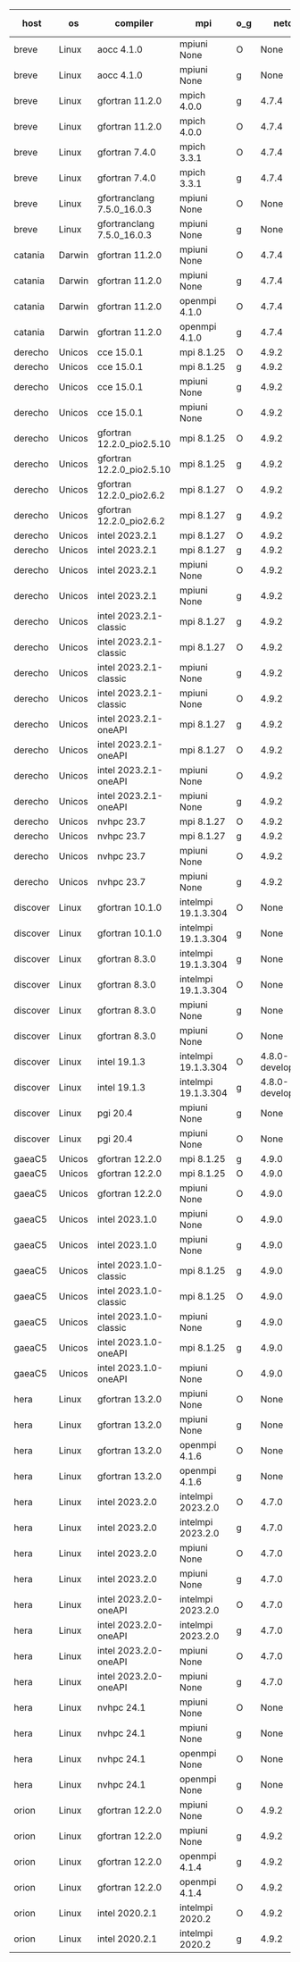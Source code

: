 

| host     | os       | compiler                              | mpi                      | o_g        | netcdf        | build       | u_pass          | u_fail          | s_pass            | s_fail            | e_pass             | e_fail             | nuopc_pass       | nuopc_fail       | artifacts link          |
|----------|----------|---------------------------------------|--------------------------|------------|---------------|-------------|-----------------|-----------------|-------------------|-------------------|--------------------|--------------------|------------------|------------------|-------------------------|
| breve | Linux | aocc 4.1.0 | mpiuni None  | O | None  | PASS | 12500 | 26 | 8 | 0 | 44 | 0 | None | None | <a href="https://github.com/esmf-org/esmf-test-artifacts/tree/36dc4614a28268a9d363fce41422d06efd549188/develop/aocc/4.1.0/O/mpiuni/None" target="_blank">36dc461</a> | 
| breve | Linux | aocc 4.1.0 | mpiuni None  | g | None  | PASS | 12500 | 26 | 8 | 0 | 44 | 0 | None | None | <a href="https://github.com/esmf-org/esmf-test-artifacts/tree/3c6a489dc06f881cef0feed0aca3a4799b3487e6/develop/aocc/4.1.0/g/mpiuni/None" target="_blank">3c6a489</a> | 
| breve | Linux | gfortran 11.2.0 | mpich 4.0.0  | g | 4.7.4  | PASS | 14194 | 0 | 50 | 0 | 81 | 0 | 56 | 0 | <a href="https://github.com/esmf-org/esmf-test-artifacts/tree/feda2a27981fc5a6c972c9bafc65f843d1ed981a/develop/gfortran/11.2.0/g/mpich/4.0.0" target="_blank">feda2a2</a> | 
| breve | Linux | gfortran 11.2.0 | mpich 4.0.0  | O | 4.7.4  | PASS | 14194 | 0 | 50 | 0 | 81 | 0 | 56 | 0 | <a href="https://github.com/esmf-org/esmf-test-artifacts/tree/c554107827f60c4bb0faf931a1aa6849be84dee2/develop/gfortran/11.2.0/O/mpich/4.0.0" target="_blank">c554107</a> | 
| breve | Linux | gfortran 7.4.0 | mpich 3.3.1  | O | 4.7.4  | PASS | 14194 | 0 | 50 | 0 | 81 | 0 | 56 | 0 | <a href="https://github.com/esmf-org/esmf-test-artifacts/tree/d403d0070a71a28cdcdecc1347aca2acfae4b44f/develop/gfortran/7.4.0/O/mpich/3.3.1" target="_blank">d403d00</a> | 
| breve | Linux | gfortran 7.4.0 | mpich 3.3.1  | g | 4.7.4  | PASS | 14194 | 0 | 50 | 0 | 81 | 0 | 56 | 0 | <a href="https://github.com/esmf-org/esmf-test-artifacts/tree/26ed8aa1e74e73985e050c7d4204c4c121a73762/develop/gfortran/7.4.0/g/mpich/3.3.1" target="_blank">26ed8aa</a> | 
| breve | Linux | gfortranclang 7.5.0_16.0.3 | mpiuni None  | O | None  | PASS | 12526 | 0 | 8 | 0 | 44 | 0 | None | None | <a href="https://github.com/esmf-org/esmf-test-artifacts/tree/ba6af8cc9a399b09143553410d7b69f87054418f/develop/gfortranclang/7.5.0_16.0.3/O/mpiuni/None" target="_blank">ba6af8c</a> | 
| breve | Linux | gfortranclang 7.5.0_16.0.3 | mpiuni None  | g | None  | PASS | 12526 | 0 | 8 | 0 | 44 | 0 | None | None | <a href="https://github.com/esmf-org/esmf-test-artifacts/tree/73ee4a9d083b38116bf9e32a85748be82e51c177/develop/gfortranclang/7.5.0_16.0.3/g/mpiuni/None" target="_blank">73ee4a9</a> | 
| catania | Darwin | gfortran 11.2.0 | mpiuni None  | O | 4.7.4  | PASS | 12526 | 0 | 8 | 0 | 44 | 0 | None | None | <a href="https://github.com/esmf-org/esmf-test-artifacts/tree/4768c860988cafc62c035a081e3b6a4c6eb28e3d/develop/gfortran/11.2.0/O/mpiuni/None" target="_blank">4768c86</a> | 
| catania | Darwin | gfortran 11.2.0 | mpiuni None  | g | 4.7.4  | PASS | 12526 | 0 | 8 | 0 | 44 | 0 | None | None | <a href="https://github.com/esmf-org/esmf-test-artifacts/tree/3692fba72862ec502ace4833aa35c69a13557162/develop/gfortran/11.2.0/g/mpiuni/None" target="_blank">3692fba</a> | 
| catania | Darwin | gfortran 11.2.0 | openmpi 4.1.0  | O | 4.7.4  | PASS | 14191 | 3 | 50 | 0 | 81 | 0 | 56 | 0 | <a href="https://github.com/esmf-org/esmf-test-artifacts/tree/11293c32cb2af93c946e570e5888d20df9ecca9c/develop/gfortran/11.2.0/O/openmpi/4.1.0" target="_blank">11293c3</a> | 
| catania | Darwin | gfortran 11.2.0 | openmpi 4.1.0  | g | 4.7.4  | PASS | 14191 | 3 | 50 | 0 | 81 | 0 | 56 | 0 | <a href="https://github.com/esmf-org/esmf-test-artifacts/tree/cdc2b3c4d7c46c596b83a4ec23a587f0c6a087d6/develop/gfortran/11.2.0/g/openmpi/4.1.0" target="_blank">cdc2b3c</a> | 
| derecho | Unicos | cce 15.0.1 | mpi 8.1.25  | O | 4.9.2  | PASS | 14116 | 78 | 50 | 0 | 81 | 0 | 56 | 0 | <a href="https://github.com/esmf-org/esmf-test-artifacts/tree/10f9a6329f9c336ed47fefdada4854526002867c/develop/cce/15.0.1/O/mpi/8.1.25" target="_blank">10f9a63</a> | 
| derecho | Unicos | cce 15.0.1 | mpi 8.1.25  | g | 4.9.2  | PASS | 14118 | 76 | 50 | 0 | 81 | 0 | 56 | 0 | <a href="https://github.com/esmf-org/esmf-test-artifacts/tree/64ca226a8a30150b59d1c9a111707099c12c7db5/develop/cce/15.0.1/g/mpi/8.1.25" target="_blank">64ca226</a> | 
| derecho | Unicos | cce 15.0.1 | mpiuni None  | g | 4.9.2  | PASS | 12450 | 76 | 8 | 0 | 44 | 0 | None | None | <a href="https://github.com/esmf-org/esmf-test-artifacts/tree/8bbe92f079b8eb30d1badff9b3867f0830971bff/develop/cce/15.0.1/g/mpiuni/None" target="_blank">8bbe92f</a> | 
| derecho | Unicos | cce 15.0.1 | mpiuni None  | O | 4.9.2  | PASS | 12291 | 235 | 8 | 0 | 44 | 0 | None | None | <a href="https://github.com/esmf-org/esmf-test-artifacts/tree/fc5685dc0036190e2d28c5a340c8eba5b8675df1/develop/cce/15.0.1/O/mpiuni/None" target="_blank">fc5685d</a> | 
| derecho | Unicos | gfortran 12.2.0_pio2.5.10 | mpi 8.1.25  | O | 4.9.2  | PASS | 14194 | 0 | 50 | 0 | 81 | 0 | 56 | 0 | <a href="https://github.com/esmf-org/esmf-test-artifacts/tree/6553b41d38d1105be224971f225f787b22d7f1f4/develop/gfortran/12.2.0_pio2.5.10/O/mpi/8.1.25" target="_blank">6553b41</a> | 
| derecho | Unicos | gfortran 12.2.0_pio2.5.10 | mpi 8.1.25  | g | 4.9.2  | PASS | 14194 | 0 | 50 | 0 | 81 | 0 | 56 | 0 | <a href="https://github.com/esmf-org/esmf-test-artifacts/tree/0bfd343cfe31b4d0ad916abd244ec25203946135/develop/gfortran/12.2.0_pio2.5.10/g/mpi/8.1.25" target="_blank">0bfd343</a> | 
| derecho | Unicos | gfortran 12.2.0_pio2.6.2 | mpi 8.1.27  | O | 4.9.2  | PASS | 14194 | 0 | 50 | 0 | 81 | 0 | 56 | 0 | <a href="https://github.com/esmf-org/esmf-test-artifacts/tree/9d0cef90a406a09507770c2ff900bc1e7f724ed3/develop/gfortran/12.2.0_pio2.6.2/O/mpi/8.1.27" target="_blank">9d0cef9</a> | 
| derecho | Unicos | gfortran 12.2.0_pio2.6.2 | mpi 8.1.27  | g | 4.9.2  | PASS | 14194 | 0 | 50 | 0 | 81 | 0 | 56 | 0 | <a href="https://github.com/esmf-org/esmf-test-artifacts/tree/2922b18bf7904618e9cc5a81c27e3ad2929bae15/develop/gfortran/12.2.0_pio2.6.2/g/mpi/8.1.27" target="_blank">2922b18</a> | 
| derecho | Unicos | intel 2023.2.1 | mpi 8.1.27  | O | 4.9.2  | PASS | 14194 | 0 | 50 | 0 | 81 | 0 | 56 | 0 | <a href="https://github.com/esmf-org/esmf-test-artifacts/tree/639b9d2ae578b1a7e53ed15b5369a5ca3055ac5d/develop/intel/2023.2.1/O/mpi/8.1.27" target="_blank">639b9d2</a> | 
| derecho | Unicos | intel 2023.2.1 | mpi 8.1.27  | g | 4.9.2  | PASS | 14194 | 0 | 50 | 0 | 81 | 0 | 56 | 0 | <a href="https://github.com/esmf-org/esmf-test-artifacts/tree/0e6b7b659de7ea83a3d422de33e28aade4d63664/develop/intel/2023.2.1/g/mpi/8.1.27" target="_blank">0e6b7b6</a> | 
| derecho | Unicos | intel 2023.2.1 | mpiuni None  | O | 4.9.2  | PASS | 12526 | 0 | 8 | 0 | 44 | 0 | None | None | <a href="https://github.com/esmf-org/esmf-test-artifacts/tree/24bccbe2cfc714ce911cffbf65811e5132059199/develop/intel/2023.2.1/O/mpiuni/None" target="_blank">24bccbe</a> | 
| derecho | Unicos | intel 2023.2.1 | mpiuni None  | g | 4.9.2  | PASS | 12526 | 0 | 8 | 0 | 44 | 0 | None | None | <a href="https://github.com/esmf-org/esmf-test-artifacts/tree/69ed94212aded2e8979183483f47a97af2744ea4/develop/intel/2023.2.1/g/mpiuni/None" target="_blank">69ed942</a> | 
| derecho | Unicos | intel 2023.2.1-classic | mpi 8.1.27  | g | 4.9.2  | PASS | 14194 | 0 | 50 | 0 | 81 | 0 | 56 | 0 | <a href="https://github.com/esmf-org/esmf-test-artifacts/tree/63029527fd3d99ba4b90eb780a3c3a22d1a82465/develop/intel/2023.2.1-classic/g/mpi/8.1.27" target="_blank">6302952</a> | 
| derecho | Unicos | intel 2023.2.1-classic | mpi 8.1.27  | O | 4.9.2  | PASS | 14194 | 0 | 50 | 0 | 81 | 0 | 56 | 0 | <a href="https://github.com/esmf-org/esmf-test-artifacts/tree/3f7bfee651f93df10d0e15ac531a1ffa490762da/develop/intel/2023.2.1-classic/O/mpi/8.1.27" target="_blank">3f7bfee</a> | 
| derecho | Unicos | intel 2023.2.1-classic | mpiuni None  | g | 4.9.2  | PASS | 12526 | 0 | 8 | 0 | 44 | 0 | None | None | <a href="https://github.com/esmf-org/esmf-test-artifacts/tree/ff549aa646543f12a31a29ed07714852ee43cd9c/develop/intel/2023.2.1-classic/g/mpiuni/None" target="_blank">ff549aa</a> | 
| derecho | Unicos | intel 2023.2.1-classic | mpiuni None  | O | 4.9.2  | PASS | 12526 | 0 | 8 | 0 | 44 | 0 | None | None | <a href="https://github.com/esmf-org/esmf-test-artifacts/tree/fc8eadd636c3abcfc735dcbbd3f708c6d3c30a7f/develop/intel/2023.2.1-classic/O/mpiuni/None" target="_blank">fc8eadd</a> | 
| derecho | Unicos | intel 2023.2.1-oneAPI | mpi 8.1.27  | g | 4.9.2  | PASS | 14194 | 0 | 50 | 0 | 81 | 0 | 56 | 0 | <a href="https://github.com/esmf-org/esmf-test-artifacts/tree/94888112e4cfeedf233d4772c9e7f9263ece9b40/develop/intel/2023.2.1-oneAPI/g/mpi/8.1.27" target="_blank">9488811</a> | 
| derecho | Unicos | intel 2023.2.1-oneAPI | mpi 8.1.27  | O | 4.9.2  | PASS | 14194 | 0 | 49 | 1 | 81 | 0 | 56 | 0 | <a href="https://github.com/esmf-org/esmf-test-artifacts/tree/330e068f8b16fbd315706b7d70f89be17943b2d6/develop/intel/2023.2.1-oneAPI/O/mpi/8.1.27" target="_blank">330e068</a> | 
| derecho | Unicos | intel 2023.2.1-oneAPI | mpiuni None  | O | 4.9.2  | PASS | 12526 | 0 | 8 | 0 | 44 | 0 | None | None | <a href="https://github.com/esmf-org/esmf-test-artifacts/tree/503a141784cc602b252f8a6a1c691db55c78ac76/develop/intel/2023.2.1-oneAPI/O/mpiuni/None" target="_blank">503a141</a> | 
| derecho | Unicos | intel 2023.2.1-oneAPI | mpiuni None  | g | 4.9.2  | PASS | 12526 | 0 | 8 | 0 | 44 | 0 | None | None | <a href="https://github.com/esmf-org/esmf-test-artifacts/tree/e40d347c75266a3c6d0428fb3192a77415238162/develop/intel/2023.2.1-oneAPI/g/mpiuni/None" target="_blank">e40d347</a> | 
| derecho | Unicos | nvhpc 23.7 | mpi 8.1.27  | O | 4.9.2  | PASS | 14194 | 0 | 50 | 0 | 81 | 0 | 56 | 0 | <a href="https://github.com/esmf-org/esmf-test-artifacts/tree/b3424e5d3fd68265df495b1bb1e8826f1e68327e/develop/nvhpc/23.7/O/mpi/8.1.27" target="_blank">b3424e5</a> | 
| derecho | Unicos | nvhpc 23.7 | mpi 8.1.27  | g | 4.9.2  | PASS | 14194 | 0 | 50 | 0 | 81 | 0 | 56 | 0 | <a href="https://github.com/esmf-org/esmf-test-artifacts/tree/3ce9b33e37ddbcfa4a9fb71eb3767a82df1f8a8f/develop/nvhpc/23.7/g/mpi/8.1.27" target="_blank">3ce9b33</a> | 
| derecho | Unicos | nvhpc 23.7 | mpiuni None  | O | 4.9.2  | PASS | 12526 | 0 | 8 | 0 | 44 | 0 | None | None | <a href="https://github.com/esmf-org/esmf-test-artifacts/tree/5b428dab52b048d5454886ed5ade84551ea7c118/develop/nvhpc/23.7/O/mpiuni/None" target="_blank">5b428da</a> | 
| derecho | Unicos | nvhpc 23.7 | mpiuni None  | g | 4.9.2  | PASS | 12526 | 0 | 8 | 0 | 44 | 0 | None | None | <a href="https://github.com/esmf-org/esmf-test-artifacts/tree/28b0b7a378bfa5bd7e65cf92eb9d29e975efbef5/develop/nvhpc/23.7/g/mpiuni/None" target="_blank">28b0b7a</a> | 
| discover | Linux | gfortran 10.1.0 | intelmpi 19.1.3.304  | O | None  | PASS | 14179 | 15 | 50 | 0 | 81 | 0 | 56 | 0 | <a href="https://github.com/esmf-org/esmf-test-artifacts/tree/81718f5bafed4d24c04cf0d3dd6aff3976ecbe52/develop/gfortran/10.1.0/O/intelmpi/19.1.3.304" target="_blank">81718f5</a> | 
| discover | Linux | gfortran 10.1.0 | intelmpi 19.1.3.304  | g | None  | PASS | 14179 | 15 | 50 | 0 | 81 | 0 | 56 | 0 | <a href="https://github.com/esmf-org/esmf-test-artifacts/tree/6c495d4943e5893a075012eb62da20c78ab3de92/develop/gfortran/10.1.0/g/intelmpi/19.1.3.304" target="_blank">6c495d4</a> | 
| discover | Linux | gfortran 8.3.0 | intelmpi 19.1.3.304  | g | None  | PASS | 14179 | 15 | 50 | 0 | 81 | 0 | 56 | 0 | <a href="https://github.com/esmf-org/esmf-test-artifacts/tree/a87957b2f3aaffed0bf66e18eafefbca7b77fb2d/develop/gfortran/8.3.0/g/intelmpi/19.1.3.304" target="_blank">a87957b</a> | 
| discover | Linux | gfortran 8.3.0 | intelmpi 19.1.3.304  | O | None  | PASS | 14179 | 15 | 50 | 0 | 81 | 0 | 56 | 0 | <a href="https://github.com/esmf-org/esmf-test-artifacts/tree/f263e594b4d7ded6eae35189bb7bdc78a62f423c/develop/gfortran/8.3.0/O/intelmpi/19.1.3.304" target="_blank">f263e59</a> | 
| discover | Linux | gfortran 8.3.0 | mpiuni None  | g | None  | PASS | 12526 | 0 | 8 | 0 | 44 | 0 | None | None | <a href="https://github.com/esmf-org/esmf-test-artifacts/tree/678675071d26b6ff60baf6b1c97c58a7ec393fb2/develop/gfortran/8.3.0/g/mpiuni/None" target="_blank">6786750</a> | 
| discover | Linux | gfortran 8.3.0 | mpiuni None  | O | None  | PASS | 12526 | 0 | 8 | 0 | 44 | 0 | None | None | <a href="https://github.com/esmf-org/esmf-test-artifacts/tree/c2273a3b26812d2d9cbcdff992b1d011f217086a/develop/gfortran/8.3.0/O/mpiuni/None" target="_blank">c2273a3</a> | 
| discover | Linux | intel 19.1.3 | intelmpi 19.1.3.304  | O | 4.8.0-development  | PASS | 14194 | 0 | 50 | 0 | 81 | 0 | 56 | 0 | <a href="https://github.com/esmf-org/esmf-test-artifacts/tree/f13d60010d626575d5f63c078b8b7d1d914045c3/develop/intel/19.1.3/O/intelmpi/19.1.3.304" target="_blank">f13d600</a> | 
| discover | Linux | intel 19.1.3 | intelmpi 19.1.3.304  | g | 4.8.0-development  | PASS | 14194 | 0 | 50 | 0 | 81 | 0 | 56 | 0 | <a href="https://github.com/esmf-org/esmf-test-artifacts/tree/612ff9b600690790a8799e14197b90806883107d/develop/intel/19.1.3/g/intelmpi/19.1.3.304" target="_blank">612ff9b</a> | 
| discover | Linux | pgi 20.4 | mpiuni None  | g | None  | PASS | None | None | None | None | None | None | None | None | <a href="https://github.com/esmf-org/esmf-test-artifacts/tree/d5b09625a097ae20d215684b052e48214e79fbc2/develop/pgi/20.4/g/mpiuni/None" target="_blank">d5b0962</a> | 
| discover | Linux | pgi 20.4 | mpiuni None  | O | None  | PASS | 12526 | 0 | 8 | 0 | 44 | 0 | None | None | <a href="https://github.com/esmf-org/esmf-test-artifacts/tree/1f4c12b2eb3d38ce21a8fd3fe5f0e4f6ecf8a4a5/develop/pgi/20.4/O/mpiuni/None" target="_blank">1f4c12b</a> | 
| gaeaC5 | Unicos | gfortran 12.2.0 | mpi 8.1.25  | g | 4.9.0  | PASS | None | None | None | None | None | None | None | None | <a href="https://github.com/esmf-org/esmf-test-artifacts/tree/6ae18acb721b34d5d6bee15c822997a6c2140520/develop/gfortran/12.2.0/g/mpi/8.1.25" target="_blank">6ae18ac</a> | 
| gaeaC5 | Unicos | gfortran 12.2.0 | mpi 8.1.25  | O | 4.9.0  | PASS | None | None | None | None | None | None | None | None | <a href="https://github.com/esmf-org/esmf-test-artifacts/tree/9c68adc7b37d00b1587f9109213367e95d564c7c/develop/gfortran/12.2.0/O/mpi/8.1.25" target="_blank">9c68adc</a> | 
| gaeaC5 | Unicos | gfortran 12.2.0 | mpiuni None  | O | 4.9.0  | PASS | 12526 | 0 | 8 | 0 | 44 | 0 | None | None | <a href="https://github.com/esmf-org/esmf-test-artifacts/tree/296abfc88ff5fb99ee6ebc06a8cedccf528aecb0/develop/gfortran/12.2.0/O/mpiuni/None" target="_blank">296abfc</a> | 
| gaeaC5 | Unicos | intel 2023.1.0 | mpiuni None  | O | 4.9.0  | PASS | 12526 | 0 | 8 | 0 | 44 | 0 | None | None | <a href="https://github.com/esmf-org/esmf-test-artifacts/tree/b82c2a1ae8f225a059ebe1b9b3638c2099c856d9/develop/intel/2023.1.0/O/mpiuni/None" target="_blank">b82c2a1</a> | 
| gaeaC5 | Unicos | intel 2023.1.0 | mpiuni None  | g | 4.9.0  | PASS | 12526 | 0 | 8 | 0 | 44 | 0 | None | None | <a href="https://github.com/esmf-org/esmf-test-artifacts/tree/80ed7a371b2e7eadb3c7c8c81f9ebe1eff87181b/develop/intel/2023.1.0/g/mpiuni/None" target="_blank">80ed7a3</a> | 
| gaeaC5 | Unicos | intel 2023.1.0-classic | mpi 8.1.25  | g | 4.9.0  | PASS | None | None | None | None | None | None | None | None | <a href="https://github.com/esmf-org/esmf-test-artifacts/tree/99324e7dd5900768843c93a7f0f987c7f6393a0f/develop/intel/2023.1.0-classic/g/mpi/8.1.25" target="_blank">99324e7</a> | 
| gaeaC5 | Unicos | intel 2023.1.0-classic | mpi 8.1.25  | O | 4.9.0  | PASS | None | None | None | None | None | None | None | None | <a href="https://github.com/esmf-org/esmf-test-artifacts/tree/f9628de2357aa665ed2ad50a4503a31215adc3aa/develop/intel/2023.1.0-classic/O/mpi/8.1.25" target="_blank">f9628de</a> | 
| gaeaC5 | Unicos | intel 2023.1.0-classic | mpiuni None  | g | 4.9.0  | PASS | 12526 | 0 | 8 | 0 | 44 | 0 | None | None | <a href="https://github.com/esmf-org/esmf-test-artifacts/tree/21c6c8fd0e603de370c7494e303dcf8e34eaccf6/develop/intel/2023.1.0-classic/g/mpiuni/None" target="_blank">21c6c8f</a> | 
| gaeaC5 | Unicos | intel 2023.1.0-oneAPI | mpi 8.1.25  | g | 4.9.0  | PASS | None | None | None | None | None | None | None | None | <a href="https://github.com/esmf-org/esmf-test-artifacts/tree/53dc6ed93d000997282195f11ae590b13289d07e/develop/intel/2023.1.0-oneAPI/g/mpi/8.1.25" target="_blank">53dc6ed</a> | 
| gaeaC5 | Unicos | intel 2023.1.0-oneAPI | mpiuni None  | O | 4.9.0  | PASS | 12526 | 0 | 8 | 0 | 44 | 0 | None | None | <a href="https://github.com/esmf-org/esmf-test-artifacts/tree/ac030b4d96b274938eb4b1f2128259d9a2570767/develop/intel/2023.1.0-oneAPI/O/mpiuni/None" target="_blank">ac030b4</a> | 
| hera | Linux | gfortran 13.2.0 | mpiuni None  | O | None  | PASS | 12526 | 0 | 8 | 0 | 44 | 0 | None | None | <a href="https://github.com/esmf-org/esmf-test-artifacts/tree/6b234dafe6f7835ff95fa331c720b60201ebe0b3/develop/gfortran/13.2.0/O/mpiuni/None" target="_blank">6b234da</a> | 
| hera | Linux | gfortran 13.2.0 | mpiuni None  | g | None  | PASS | None | None | None | None | None | None | None | None | <a href="https://github.com/esmf-org/esmf-test-artifacts/tree/9ca9fd7b46dc84df73f31060e870e3be4a097c2c/develop/gfortran/13.2.0/g/mpiuni/None" target="_blank">9ca9fd7</a> | 
| hera | Linux | gfortran 13.2.0 | openmpi 4.1.6  | O | None  | PASS | 14194 | 0 | 50 | 0 | 81 | 0 | 56 | 0 | <a href="https://github.com/esmf-org/esmf-test-artifacts/tree/fb1739651748e2338ee36733ab1992a41c8a2929/develop/gfortran/13.2.0/O/openmpi/4.1.6" target="_blank">fb17396</a> | 
| hera | Linux | gfortran 13.2.0 | openmpi 4.1.6  | g | None  | PASS | None | None | None | None | None | None | None | None | <a href="https://github.com/esmf-org/esmf-test-artifacts/tree/aad73e0ecb64d7bf71751792f6c8ee1420b9439d/develop/gfortran/13.2.0/g/openmpi/4.1.6" target="_blank">aad73e0</a> | 
| hera | Linux | intel 2023.2.0 | intelmpi 2023.2.0  | O | 4.7.0  | PASS | None | None | None | None | None | None | None | None | <a href="https://github.com/esmf-org/esmf-test-artifacts/tree/f3c89db991ff7a70f532aa7fcef00b72570d21d3/develop/intel/2023.2.0/O/intelmpi/2023.2.0" target="_blank">f3c89db</a> | 
| hera | Linux | intel 2023.2.0 | intelmpi 2023.2.0  | g | 4.7.0  | PASS | None | None | None | None | None | None | None | None | <a href="https://github.com/esmf-org/esmf-test-artifacts/tree/b51f3a6b8c0c09f0b3e301cc8f0999e0da03caf0/develop/intel/2023.2.0/g/intelmpi/2023.2.0" target="_blank">b51f3a6</a> | 
| hera | Linux | intel 2023.2.0 | mpiuni None  | O | 4.7.0  | PASS | 12526 | 0 | 8 | 0 | 44 | 0 | None | None | <a href="https://github.com/esmf-org/esmf-test-artifacts/tree/bb5f806d95ed36c77ffaa85c229addaef280df1b/develop/intel/2023.2.0/O/mpiuni/None" target="_blank">bb5f806</a> | 
| hera | Linux | intel 2023.2.0 | mpiuni None  | g | 4.7.0  | PASS | 12526 | 0 | 8 | 0 | 44 | 0 | None | None | <a href="https://github.com/esmf-org/esmf-test-artifacts/tree/2b3e1b44c2e7e3416c30ac1857203411b925f967/develop/intel/2023.2.0/g/mpiuni/None" target="_blank">2b3e1b4</a> | 
| hera | Linux | intel 2023.2.0-oneAPI | intelmpi 2023.2.0  | O | 4.7.0  | PASS | None | None | None | None | None | None | None | None | <a href="https://github.com/esmf-org/esmf-test-artifacts/tree/b2547085c66c33a99bf01c5e3726e0d8eaa8645b/develop/intel/2023.2.0-oneAPI/O/intelmpi/2023.2.0" target="_blank">b254708</a> | 
| hera | Linux | intel 2023.2.0-oneAPI | intelmpi 2023.2.0  | g | 4.7.0  | PASS | 14194 | 0 | 50 | 0 | 81 | 0 | 56 | 0 | <a href="https://github.com/esmf-org/esmf-test-artifacts/tree/28c696ec142a8e53f4bc9c01070e599cc26da37d/develop/intel/2023.2.0-oneAPI/g/intelmpi/2023.2.0" target="_blank">28c696e</a> | 
| hera | Linux | intel 2023.2.0-oneAPI | mpiuni None  | O | 4.7.0  | PASS | None | None | None | None | None | None | None | None | <a href="https://github.com/esmf-org/esmf-test-artifacts/tree/16284e1dab1bbc0330467fcd341965429eafd6fa/develop/intel/2023.2.0-oneAPI/O/mpiuni/None" target="_blank">16284e1</a> | 
| hera | Linux | intel 2023.2.0-oneAPI | mpiuni None  | g | 4.7.0  | PASS | None | None | None | None | None | None | None | None | <a href="https://github.com/esmf-org/esmf-test-artifacts/tree/56317ea9bae72eb022058ad881f6962bd4520e19/develop/intel/2023.2.0-oneAPI/g/mpiuni/None" target="_blank">56317ea</a> | 
| hera | Linux | nvhpc 24.1 | mpiuni None  | O | None  | PASS | 12526 | 0 | 8 | 0 | 44 | 0 | None | None | <a href="https://github.com/esmf-org/esmf-test-artifacts/tree/bc4f2ec5b52f188c38f8405a6050eda230f753fc/develop/nvhpc/24.1/O/mpiuni/None" target="_blank">bc4f2ec</a> | 
| hera | Linux | nvhpc 24.1 | mpiuni None  | g | None  | PASS | 12526 | 0 | 8 | 0 | 44 | 0 | None | None | <a href="https://github.com/esmf-org/esmf-test-artifacts/tree/4ad7b5c297dca2c79ec64116e60da5cc37d63d65/develop/nvhpc/24.1/g/mpiuni/None" target="_blank">4ad7b5c</a> | 
| hera | Linux | nvhpc 24.1 | openmpi None  | O | None  | PASS | 14194 | 0 | 50 | 0 | 81 | 0 | 56 | 0 | <a href="https://github.com/esmf-org/esmf-test-artifacts/tree/49505b2a3139985df4df94bde10932e5f063b6ed/develop/nvhpc/24.1/O/openmpi/None" target="_blank">49505b2</a> | 
| hera | Linux | nvhpc 24.1 | openmpi None  | g | None  | PASS | None | None | None | None | None | None | None | None | <a href="https://github.com/esmf-org/esmf-test-artifacts/tree/09605318d185d87a9c141a1d54daeb13d0e4b180/develop/nvhpc/24.1/g/openmpi/None" target="_blank">0960531</a> | 
| orion | Linux | gfortran 12.2.0 | mpiuni None  | O | 4.9.2  | FAIL | None | None | None | None | None | None | None | None | <a href="https://github.com/esmf-org/esmf-test-artifacts/tree/aa97bfc2a2ce4c482bcbf445cface53dd7d39bbe/develop/gfortran/12.2.0/O/mpiuni/None" target="_blank">aa97bfc</a> | 
| orion | Linux | gfortran 12.2.0 | mpiuni None  | g | 4.9.2  | FAIL | None | None | None | None | None | None | None | None | <a href="https://github.com/esmf-org/esmf-test-artifacts/tree/7058de5b44de28d1f2b55979f1c92e79dc7ca85e/develop/gfortran/12.2.0/g/mpiuni/None" target="_blank">7058de5</a> | 
| orion | Linux | gfortran 12.2.0 | openmpi 4.1.4  | g | 4.9.2  | FAIL | None | None | None | None | None | None | None | None | <a href="https://github.com/esmf-org/esmf-test-artifacts/tree/f2821bfb6848603e880ff50be07e6d96d5faf5af/develop/gfortran/12.2.0/g/openmpi/4.1.4" target="_blank">f2821bf</a> | 
| orion | Linux | gfortran 12.2.0 | openmpi 4.1.4  | O | 4.9.2  | FAIL | None | None | None | None | None | None | None | None | <a href="https://github.com/esmf-org/esmf-test-artifacts/tree/0335b6ed68f5e4ada978b03b004d9fc0e02c7990/develop/gfortran/12.2.0/O/openmpi/4.1.4" target="_blank">0335b6e</a> | 
| orion | Linux | intel 2020.2.1 | intelmpi 2020.2  | O | 4.9.2  | FAIL | None | None | None | None | None | None | None | None | <a href="https://github.com/esmf-org/esmf-test-artifacts/tree/cd5959fa9fd02d9b51549019666c4884307ab894/develop/intel/2020.2.1/O/intelmpi/2020.2" target="_blank">cd5959f</a> | 
| orion | Linux | intel 2020.2.1 | intelmpi 2020.2  | g | 4.9.2  | FAIL | None | None | None | None | None | None | None | None | <a href="https://github.com/esmf-org/esmf-test-artifacts/tree/46a0d185f24cd97d7d9104548e256a93ce16bc64/develop/intel/2020.2.1/g/intelmpi/2020.2" target="_blank">46a0d18</a> | 
